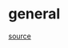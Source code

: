# general

[source](github.com/OpenFOAM-jp/OpenFOAM-utilities-tutorials-jp/blob/master/v1906/preProcessing/wallFunctionTable/tabulatedWallFunction/lnInclude/general.C/general.C)



